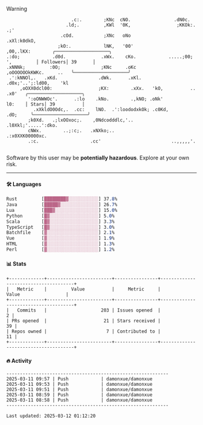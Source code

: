 > [!WARNING]
> ```>                           .'.       .lx,  .;'                 .oo.               
>                         .c:.        ;KNc  cNO.                .dN0c.             
>                       .ld;.         ,KWl  '0K,                 ;KKOk:. .;'       
>                     .cOd.           ;XNc   oNo                 .xXl:k0dkO,       
>                    ;kO:.            lNK,   '00'                 ,00,.lKX:        ╭────────────────────╮
> .:do;            .d0d.             .xWx.    cKo.            .....;00; ',         │ Followers│ 39      │
> .xNNNk;         :0O;               ;KNc     .oKc         ,oOOOOOOkKWKc.     ..   ╰────────────────────╯
>  .':kNNOl,.   .xKd.               .dWk.      .xKl.     .d0x;'..';:ld00,    'kl   
>      ,oOXX0dcl00:                 ;KX:        .xXx.   'kO,          ..    .x0'   ╭────────────────────╮
>         ':oONWWOc'.      .:lo    .kNo.        .,kNO; .oNk'                l0:    │ Stars│ 39          │
>           .xXkldO0Odc,.  .cc:    lNO.  .':loododxkOk; .c0Kd,            .dO;     ╰────────────────────╯
>         ;k0Xd.   .;lxOOxoc;.    ,0Ndcodddlc,'..          .l0Xkl;'.....':dko.     
>         cNWx.        ..;:c;.   .xNXko;..                  .:x0XXK00000xc.        
>         .:c.                   .cc'                          ..,,,,,'.           
>                                                                                  
> ```
> <p>Software by this user may be <b>potentially hazardous</b>. Explore at your own risk.</p>

---

#### 🛠️ Languages
```css
Rust         [████████▓░░░░░░░░░░░] 37.8%
Java         [█████▓░░░░░░░░░░░░░░] 26.7%
Lua          [███▓░░░░░░░░░░░░░░░░] 15.0%
Python       [█▓░░░░░░░░░░░░░░░░░░] 5.0%
Scala        [█▓░░░░░░░░░░░░░░░░░░] 3.3%
TypeScript   [█▓░░░░░░░░░░░░░░░░░░] 3.0%
Batchfile    [▓░░░░░░░░░░░░░░░░░░░] 2.1%
Vue          [▓░░░░░░░░░░░░░░░░░░░] 1.9%
HTML         [▓░░░░░░░░░░░░░░░░░░░] 1.3%
Perl         [▓░░░░░░░░░░░░░░░░░░░] 1.2%
```

#### 📊 Stats
```
+-------------+------------------------+----------------+--------------------------------------+
|   Metric    |         Value          |     Metric     |                Value                 |
+-------------+------------------------+----------------+--------------------------------------+
|   Commits   |                    203 | Issues opened  |                                    2 |
| PRs opened  |                     21 | Stars received |                                   39 |
| Repos owned |                      7 | Contributed to |                                   11 |
+-------------+------------------------+----------------+--------------------------------------+
```

#### 🔥 Activity
```
------------------------------------------------------------
2025-03-11 09:57 | Push            | damonxue/damonxue
2025-03-11 09:53 | Push            | damonxue/damonxue
2025-03-11 09:51 | Push            | damonxue/damonxue
2025-03-11 08:59 | Push            | damonxue/damonxue
2025-03-11 08:58 | Push            | damonxue/damonxue
------------------------------------------------------------

Last updated: 2025-03-12 01:12:20
```

